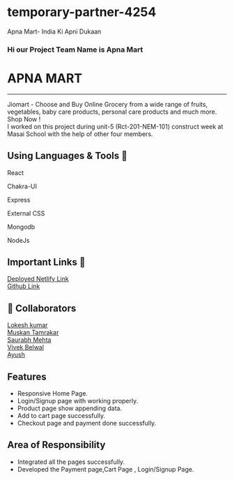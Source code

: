 # temporary-partner-4254
Apna Mart- India Ki Apni Dukaan
### Hi our Project Team Name is Apna Mart

# APNA MART
<hr>
 Jiomart - Choose and Buy Online Grocery from a wide range of fruits, vegetables, baby care products, personal care products and much more. Shop Now !
<br>
I worked on this project during unit-5 (Rct-201-NEM-101) construct week at Masai School with the help of other four members.

## Using Languages & Tools 🧰
React

Chakra-UI

Express

External CSS

Mongodb

NodeJs


## Important Links 🔗 
<a href="https://fascinating-gnome-6dd32e.netlify.app/">Deployed Netlify Link</a>
<br>
<a href="https://github.com/Lokesh777/temporary-partner-4254">Github Link</a>


## 👯 Collaborators
<a href="https://github.com/gitsid1611">Lokesh kumar</a><br>
<a href="https://github.com/Muskantamrakar">Muskan Tamrakar</a><br>
<a href="https://github.com/furqan5921">Saurabh Mehta</a><br>
<a href="https://github.com/debasistripathy01">Vivek Belwal</a><br>
<a href="https://github.com/debasistripathy01">Ayush</a><br>




## Features
- Responsive Home Page.
- Login/Signup page with working properly.
- Product page show appending data.
- Add to cart page successfully.
- Checkout page  and payment done successfully. 

## Area of Responsibility

- Integrated all the pages successfully.
- Developed the Payment page,Cart Page , Login/Signup Page.
